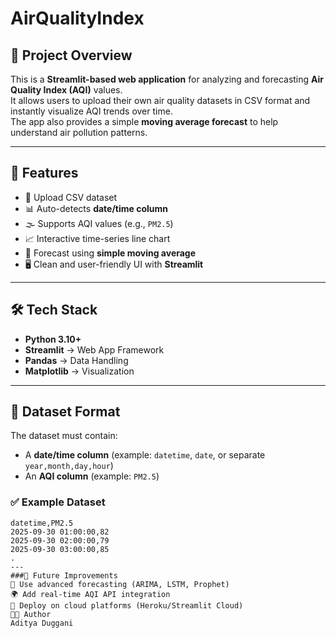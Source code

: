 # AirQualityIndex

## 📌 Project Overview
This is a **Streamlit-based web application** for analyzing and forecasting **Air Quality Index (AQI)** values.  
It allows users to upload their own air quality datasets in CSV format and instantly visualize AQI trends over time.  
The app also provides a simple **moving average forecast** to help understand air pollution patterns.

---

## 🚀 Features
- 📂 Upload CSV dataset
- 📊 Auto-detects **date/time column**
- 🌫️ Supports AQI values (e.g., `PM2.5`)
- 📈 Interactive time-series line chart
- 🔮 Forecast using **simple moving average**
- 🖥️ Clean and user-friendly UI with **Streamlit**

---

## 🛠️ Tech Stack
- **Python 3.10+**
- **Streamlit** → Web App Framework
- **Pandas** → Data Handling
- **Matplotlib** → Visualization

---

## 📂 Dataset Format
The dataset must contain:
- A **date/time column** (example: `datetime`, `date`, or separate `year,month,day,hour`)
- An **AQI column** (example: `PM2.5`)

### ✅ Example Dataset
```csv
datetime,PM2.5
2025-09-30 01:00:00,82
2025-09-30 02:00:00,79
2025-09-30 03:00:00,85
.
---
###📌 Future Improvements
🔮 Use advanced forecasting (ARIMA, LSTM, Prophet)
🌍 Add real-time AQI API integration
📱 Deploy on cloud platforms (Heroku/Streamlit Cloud)
👨‍💻 Author
Aditya Duggani
